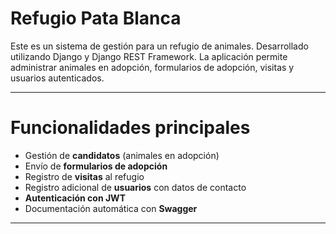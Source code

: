 # Refugio Pata Blanca

Este es un sistema de gestión para un refugio de animales. Desarrollado utilizando Django y Django REST Framework. 
La aplicación permite administrar animales en adopción, formularios de adopción, visitas y usuarios autenticados.

---

# Funcionalidades principales

- Gestión de **candidatos** (animales en adopción)
- Envío de **formularios de adopción**
- Registro de **visitas** al refugio
- Registro adicional de **usuarios** con datos de contacto
- **Autenticación con JWT**
- Documentación automática con **Swagger**

---
